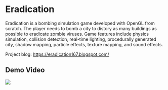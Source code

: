 # Eradication
Eradication is a bombing simulation game developed with OpenGL from scratch. The player needs to bomb a city to distory as many buildings as possible to eradicate zombie viruses. Game features include physics simulation, collision detection, real-time lighting, procedurally generated city, shadow mapping, particle effects, texture mapping, and sound effects.

Project blog: https://eradication167.blogspot.com/

## Demo Video
[![](https://img.youtube.com/vi/pGUb_fitmS4&t=0s/0.jpg)](https://www.youtube.com/watch?v=pGUb_fitmS4&t=0s)

